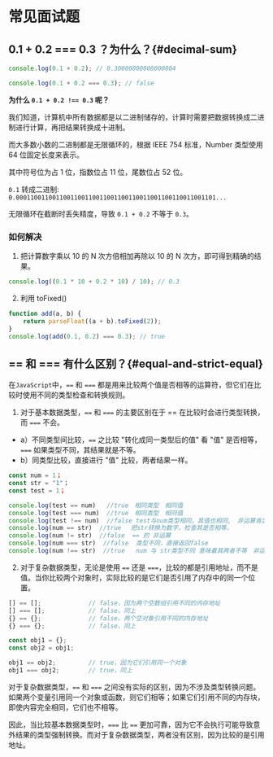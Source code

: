 # 常见面试题

## 0.1 + 0.2 === 0.3 ？为什么？{#decimal-sum}

```js
console.log(0.1 + 0.2); // 0.30000000000000004

console.log(0.1 + 0.2 === 0.3); // false
```

**为什么 `0.1 + 0.2 !== 0.3` 呢？**

我们知道，计算机中所有数据都是以二进制储存的，计算时需要把数据转换成二进制进行计算，再把结果转换成十进制。

而大多数小数的二进制都是无限循环的，根据 IEEE 754 标准，Number 类型使用 64 位固定长度来表示。

其中符号位为占 1 位，指数位占 11 位，尾数位占 52 位。

`0.1`
转成二进制:
`0.0001100110011001100110011001100110011001100110011001101...`

无限循环在截断时丢失精度，导致 `0.1 + 0.2` 不等于 `0.3`。

### 如何解决

1. 把计算数字乘以 10 的 N 次方倍相加再除以 10 的 N 次方，即可得到精确的结果。

```js
console.log((0.1 * 10 + 0.2 * 10) / 10); // 0.3
```

2. 利用 toFixed()

```js
function add(a, b) {
	return parseFloat((a + b).toFixed(2));
}
console.log(add(0.1, 0.2) === 0.3); // true
```

## == 和 === 有什么区别？{#equal-and-strict-equal}

在`JavaScript`中，`==` 和 `===` 都是用来比较两个值是否相等的运算符，但它们在比较时使用不同的类型检查和转换规则。

1. 对于基本数据类型，`==` 和 `===` 的主要区别在于 == 在比较时会进行类型转换，而 `===` 不会。

- a）不同类型间比较，`==` 之比较 "转化成同一类型后的值" 看 "值" 是否相等，`===` 如果类型不同，其结果就是不等。
- b）同类型比较，直接进行 "值" 比较，两者结果一样。

```js
const num = 1；
const str = "1"；
const test = 1；

console.log(test == num)   //true　相同类型　相同值
console.log(test === num)  //true　相同类型　相同值
console.log(test !== num)  //false test与num类型相同，其值也相同,　非运算肯定是false
console.log(num == str)  //true 　把str转换为数字，检查其是否相等。
console.log(num != str)  //false  == 的 非运算
console.log(num === str)  //false  类型不同，直接返回false
console.log(num !== str)  //true   num 与 str类型不同 意味着其两者不等　非运算自然是true啦
```

2. 对于复杂数据类型，无论是使用 `==` 还是 `===`，比较的都是引用地址，而不是值。当你比较两个对象时，实际比较的是它们是否引用了内存中的同一个位置。

```js
[] == [];             // false，因为两个空数组引用不同的内存地址
[] === [];            // false，同上
{} == {};             // false，两个空对象引用不同的内存地址
{} === {};            // false，同上

const obj1 = {};
const obj2 = obj1;

obj1 == obj2;         // true，因为它们引用同一个对象
obj1 === obj2;        // true，同上
```

对于复杂数据类型，`==` 和 `===` 之间没有实际的区别，因为不涉及类型转换问题。如果两个变量引用同一个对象或函数，则它们相等；如果它们引用不同的内存块，即使内容完全相同，它们也不相等。

因此，当比较基本数据类型时，`===` 比 `==` 更加可靠，因为它不会执行可能导致意外结果的类型强制转换。而对于复杂数据类型，两者没有区别，因为比较的是引用地址。
